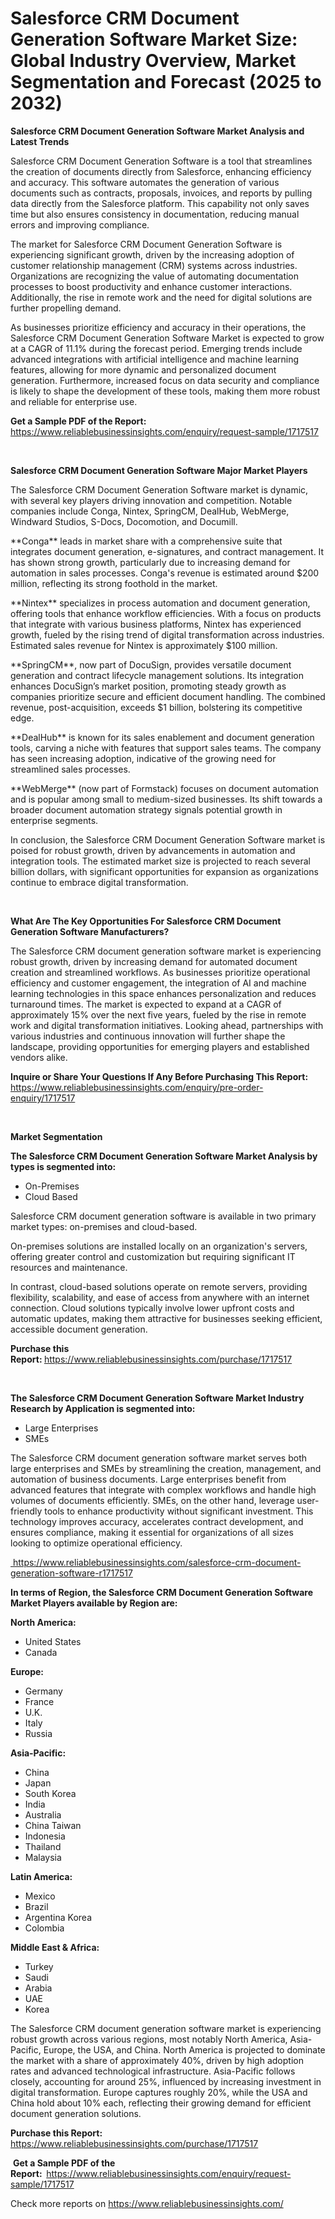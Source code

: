 <p><h1>Salesforce CRM Document Generation Software Market Size: Global Industry Overview, Market Segmentation and Forecast (2025 to 2032)</h1></p><p><strong>Salesforce CRM Document Generation Software Market Analysis and Latest Trends</strong></p>
<p><p>Salesforce CRM Document Generation Software is a tool that streamlines the creation of documents directly from Salesforce, enhancing efficiency and accuracy. This software automates the generation of various documents such as contracts, proposals, invoices, and reports by pulling data directly from the Salesforce platform. This capability not only saves time but also ensures consistency in documentation, reducing manual errors and improving compliance.</p><p>The market for Salesforce CRM Document Generation Software is experiencing significant growth, driven by the increasing adoption of customer relationship management (CRM) systems across industries. Organizations are recognizing the value of automating documentation processes to boost productivity and enhance customer interactions. Additionally, the rise in remote work and the need for digital solutions are further propelling demand.</p><p>As businesses prioritize efficiency and accuracy in their operations, the Salesforce CRM Document Generation Software Market is expected to grow at a CAGR of 11.1% during the forecast period. Emerging trends include advanced integrations with artificial intelligence and machine learning features, allowing for more dynamic and personalized document generation. Furthermore, increased focus on data security and compliance is likely to shape the development of these tools, making them more robust and reliable for enterprise use.</p></p>
<p><strong>Get a Sample PDF of the Report:&nbsp;</strong> <a href="https://www.reliablebusinessinsights.com/enquiry/request-sample/1717517?utm_campaign=3213&utm_medium=2&utm_source=Github&utm_content=ia&utm_term=09032025&utm_id=salesforce-crm-document-generation-software">https://www.reliablebusinessinsights.com/enquiry/request-sample/1717517</a></p>
<p>&nbsp;</p>
<p><strong>Salesforce CRM Document Generation Software Major Market Players</strong></p>
<p><p>The Salesforce CRM Document Generation Software market is dynamic, with several key players driving innovation and competition. Notable companies include Conga, Nintex, SpringCM, DealHub, WebMerge, Windward Studios, S-Docs, Docomotion, and Documill.</p><p>**Conga** leads in market share with a comprehensive suite that integrates document generation, e-signatures, and contract management. It has shown strong growth, particularly due to increasing demand for automation in sales processes. Conga's revenue is estimated around $200 million, reflecting its strong foothold in the market.</p><p>**Nintex** specializes in process automation and document generation, offering tools that enhance workflow efficiencies. With a focus on products that integrate with various business platforms, Nintex has experienced growth, fueled by the rising trend of digital transformation across industries. Estimated sales revenue for Nintex is approximately $100 million.</p><p>**SpringCM**, now part of DocuSign, provides versatile document generation and contract lifecycle management solutions. Its integration enhances DocuSign’s market position, promoting steady growth as companies prioritize secure and efficient document handling. The combined revenue, post-acquisition, exceeds $1 billion, bolstering its competitive edge.</p><p>**DealHub** is known for its sales enablement and document generation tools, carving a niche with features that support sales teams. The company has seen increasing adoption, indicative of the growing need for streamlined sales processes.</p><p>**WebMerge** (now part of Formstack) focuses on document automation and is popular among small to medium-sized businesses. Its shift towards a broader document automation strategy signals potential growth in enterprise segments.</p><p>In conclusion, the Salesforce CRM Document Generation Software market is poised for robust growth, driven by advancements in automation and integration tools. The estimated market size is projected to reach several billion dollars, with significant opportunities for expansion as organizations continue to embrace digital transformation.</p></p>
<p>&nbsp;</p>
<p><strong>What Are The Key Opportunities For Salesforce CRM Document Generation Software Manufacturers?</strong></p>
<p><p>The Salesforce CRM document generation software market is experiencing robust growth, driven by increasing demand for automated document creation and streamlined workflows. As businesses prioritize operational efficiency and customer engagement, the integration of AI and machine learning technologies in this space enhances personalization and reduces turnaround times. The market is expected to expand at a CAGR of approximately 15% over the next five years, fueled by the rise in remote work and digital transformation initiatives. Looking ahead, partnerships with various industries and continuous innovation will further shape the landscape, providing opportunities for emerging players and established vendors alike.</p></p>
<p><strong>Inquire or Share Your Questions If Any Before Purchasing This Report:</strong> <a href="https://www.reliablebusinessinsights.com/enquiry/pre-order-enquiry/1717517?utm_campaign=3213&utm_medium=2&utm_source=Github&utm_content=ia&utm_term=09032025&utm_id=salesforce-crm-document-generation-software">https://www.reliablebusinessinsights.com/enquiry/pre-order-enquiry/1717517</a></p>
<p>&nbsp;</p>
<p><strong>Market Segmentation</strong></p>
<p><strong>The Salesforce CRM Document Generation Software Market Analysis by types is segmented into:</strong></p>
<p><ul><li>On-Premises</li><li>Cloud Based</li></ul></p>
<p><p>Salesforce CRM document generation software is available in two primary market types: on-premises and cloud-based. </p><p>On-premises solutions are installed locally on an organization's servers, offering greater control and customization but requiring significant IT resources and maintenance. </p><p>In contrast, cloud-based solutions operate on remote servers, providing flexibility, scalability, and ease of access from anywhere with an internet connection. Cloud solutions typically involve lower upfront costs and automatic updates, making them attractive for businesses seeking efficient, accessible document generation.</p></p>
<p><strong>Purchase this Report:&nbsp;</strong><a href="https://www.reliablebusinessinsights.com/purchase/1717517?utm_campaign=3213&utm_medium=2&utm_source=Github&utm_content=ia&utm_term=09032025&utm_id=salesforce-crm-document-generation-software">https://www.reliablebusinessinsights.com/purchase/1717517</a></p>
<p>&nbsp;</p>
<p><strong>The Salesforce CRM Document Generation Software Market Industry Research by Application is segmented into:</strong></p>
<p><ul><li>Large Enterprises</li><li>SMEs</li></ul></p>
<p><p>The Salesforce CRM document generation software market serves both large enterprises and SMEs by streamlining the creation, management, and automation of business documents. Large enterprises benefit from advanced features that integrate with complex workflows and handle high volumes of documents efficiently. SMEs, on the other hand, leverage user-friendly tools to enhance productivity without significant investment. This technology improves accuracy, accelerates contract development, and ensures compliance, making it essential for organizations of all sizes looking to optimize operational efficiency.</p></p>
<p><a href="https://www.reliablebusinessinsights.com/salesforce-crm-document-generation-software-r1717517?utm_campaign=3213&utm_medium=2&utm_source=Github&utm_content=ia&utm_term=09032025&utm_id=salesforce-crm-document-generation-software">&nbsp;https://www.reliablebusinessinsights.com/salesforce-crm-document-generation-software-r1717517</a></p>
<p><strong>In terms of Region, the Salesforce CRM Document Generation Software Market Players available by Region are:</strong></p>
<p>
    <p> <strong> North America: </strong>
        <ul>
            <li>United States</li>
            <li>Canada</li>
        </ul>
        </p> 
    <p> <strong> Europe: </strong>
        <ul>
            <li>Germany</li>
            <li>France</li>
            <li>U.K.</li>
            <li>Italy</li>
            <li>Russia</li>
        </ul>
        </p> 
    <p> <strong> Asia-Pacific: </strong>
        <ul>
            <li>China</li>
            <li>Japan</li>
            <li>South Korea</li>
            <li>India</li>
            <li>Australia</li>
            <li>China Taiwan</li>
            <li>Indonesia</li>
            <li>Thailand</li>
            <li>Malaysia</li>
        </ul>
        </p> 
    <p> <strong> Latin America: </strong>
        <ul>
            <li>Mexico</li>
            <li>Brazil</li>
            <li>Argentina Korea</li>
            <li>Colombia</li>
        </ul>
        </p> 
    <p> <strong> Middle East & Africa: </strong>
        <ul>
            <li>Turkey</li>
            <li>Saudi</li>
            <li>Arabia</li>
            <li>UAE</li>
            <li>Korea</li>
        </ul>
    </p>
    </p>
<p><p>The Salesforce CRM document generation software market is experiencing robust growth across various regions, most notably North America, Asia-Pacific, Europe, the USA, and China. North America is projected to dominate the market with a share of approximately 40%, driven by high adoption rates and advanced technological infrastructure. Asia-Pacific follows closely, accounting for around 25%, influenced by increasing investment in digital transformation. Europe captures roughly 20%, while the USA and China hold about 10% each, reflecting their growing demand for efficient document generation solutions.</p></p>
<p><strong>Purchase this Report: </strong><a href="https://www.reliablebusinessinsights.com/purchase/1717517?utm_campaign=3213&utm_medium=2&utm_source=Github&utm_content=ia&utm_term=09032025&utm_id=salesforce-crm-document-generation-software">https://www.reliablebusinessinsights.com/purchase/1717517</a></p>
<p>&nbsp;<strong>Get a Sample PDF of the Report:&nbsp;&nbsp;</strong><a href="https://www.reliablebusinessinsights.com/enquiry/request-sample/1717517?utm_campaign=3213&utm_medium=2&utm_source=Github&utm_content=ia&utm_term=09032025&utm_id=salesforce-crm-document-generation-software">https://www.reliablebusinessinsights.com/enquiry/request-sample/1717517</a></p>
<p><strong></strong></p>
<p>Check more reports on <a href="https://www.reliablebusinessinsights.com/?utm_campaign=3213&utm_medium=2&utm_source=Github&utm_content=ia&utm_term=09032025&utm_id=salesforce-crm-document-generation-software">https://www.reliablebusinessinsights.com/</a></p>